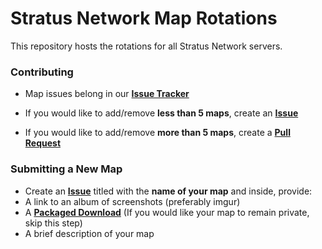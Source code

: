 # Stratus Network Map Rotations

This repository hosts the rotations for all Stratus Network servers.

### Contributing
- Map issues belong in our **[Issue Tracker](https://github.com/StratusNetwork/Issues)**

- If you would like to add/remove **less than 5 maps**, create an **[Issue](https://github.com/StratusNetwork/Map-Rotations/issues)**
- If you would like to add/remove **more than 5 maps**, create a **[Pull Request](https://github.com/StratusNetwork/Map-Rotations/pulls)**

### Submitting a New Map
- Create an **[Issue](https://github.com/StratusNetwork/Map-Rotations/issues)** titled with the **name of your map** and inside, provide:
 - A link to an album of screenshots (preferably imgur)
 - A **[Packaged Download](http://docs.oc.tc/guides/packaging/cleaning_files)** (If you would like your map to remain private, skip this step)
- A brief description of your map

